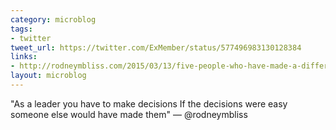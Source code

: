 ```yaml
---
category: microblog
tags:
- twitter
tweet_url: https://twitter.com/ExMember/status/577496983130128384
links:
- http://rodneymbliss.com/2015/03/13/five-people-who-have-made-a-difference-to-me-1-the-code-monkey/
layout: microblog
---
```

"As a leader you have to make decisions If the decisions were easy someone else would have made them" — @rodneymbliss
